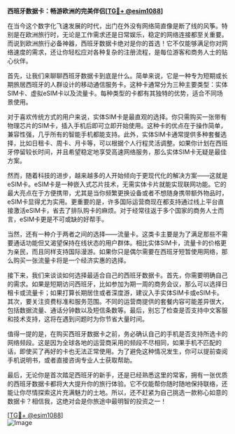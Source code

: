 **西班牙数据卡：畅游欧洲的完美伴侣[[TG💪+ @esim1088](https://t.me/s/esim1088)]**

在当今这个数字化飞速发展的时代，出门在外没有网络简直像是断了线的风筝。特别是在欧洲旅行时，无论是工作需求还是日常娱乐，稳定的网络连接都至关重要。而说到欧洲旅行必备神器，西班牙数据卡绝对是你的首选！它不仅能够满足你对网络速度的需求，还让你轻松应对各种复杂的注册流程，是每位游客和商务人士的贴心伙伴。

首先，让我们来聊聊西班牙数据卡到底是什么。简单来说，它是一种专为短期或长期旅居西班牙的人群设计的移动通信服务卡。这种卡通常分为三种主要类型：实体SIM卡、虚拟eSIM卡以及流量卡。每种类型的卡都有其独特的优势，适合不同场景使用。

对于喜欢传统方式的用户来说，实体SIM卡是最直观的选择。你只需购买一张带有物理芯片的SIM卡，插入手机后即可立即开始使用。这种卡的优点在于操作简单，兼容性强，几乎所有的智能手机都能支持。此外，实体SIM卡通常提供多种套餐选择，比如日租卡、周卡、月卡等，可以根据个人行程灵活调整。如果你计划在西班牙停留较长时间，并且希望稳定地享受高速网络服务，那么实体SIM卡无疑是最佳方案。

然而，随着科技的进步，越来越多的人开始倾向于更现代化的解决方案——这就是eSIM卡。eSIM卡是一种嵌入式芯片技术，无需实体卡片就能实现联网功能。它的最大亮点在于方便携带，尤其是当你频繁更换设备或者不想随身携带额外物品时，eSIM卡显得尤为实用。更重要的是，许多国际运营商现在都支持通过线上平台直接激活eSIM卡，省去了排队购卡的麻烦。对于经常往返于多个国家的商务人士而言，eSIM卡更是不可或缺的好帮手。

当然，还有一种介于两者之间的选择——流量卡。这类卡主要是为了满足那些不需要通话功能但又渴望保持在线状态的用户群体。相比实体SIM卡，流量卡的价格更为亲民，而且同样支持国际漫游。如果你只是偶尔需要在西班牙短暂使用网络，那么购买一张流量卡将是一个经济实惠的选择。

接下来，我们来谈谈如何选择最适合自己的西班牙数据卡。首先，你需要明确自己的需求。如果是短期访问西班牙，比如参加为期一周的商务会议，那么可以选择日租卡或流量卡；如果打算长期居住或者深度游，建议入手实体SIM卡或eSIM卡。其次，要关注资费标准和服务范围。不同的运营商提供的套餐内容可能差异很大，包括数据流量、通话分钟数以及短信条数等。最后，别忘了检查是否支持中文客服和技术支持，这将在遇到问题时为你节省大量时间。

值得一提的是，在购买西班牙数据卡之前，务必确认自己的手机是否支持所选卡的网络频段。这是因为全球各地的运营商采用的频段不尽相同，如果手机不匹配的话，即使买了再好的卡也无法正常使用。为了避免这种情况发生，你可以提前查阅手机说明书，或者直接咨询专业人士获取帮助。

最后，无论你是首次踏足西班牙的新手，还是已经熟悉这里的常客，拥有一张优质的西班牙数据卡都将大大提升你的旅行体验。它不仅能帮你随时随地保持联络，还能让你尽情探索这片充满魅力的土地。所以，还不赶紧为自己挑选一款称心如意的数据卡？相信我，这绝对会是你旅途中最明智的投资之一！

[[TG💪+ @esim1088](https://t.me/s/esim1088)]  
![Image](https://i.postimg.cc/4NQfJmqS/Snipaste-2025-05-13-00-14-12.png)